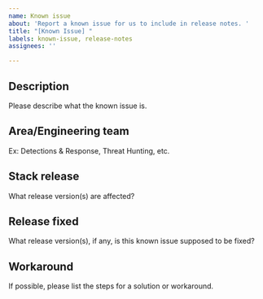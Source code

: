 ```yaml
---
name: Known issue
about: 'Report a known issue for us to include in release notes. '
title: "[Known Issue] "
labels: known-issue, release-notes
assignees: ''

---
```


## Description

Please describe what the known issue is. 

## Area/Engineering team

Ex: Detections & Response, Threat Hunting, etc. 

## Stack release 

What release version(s) are affected? 

## Release fixed

What release version(s), if any, is this known issue supposed to be fixed? 

## Workaround

If possible, please list the steps for a solution or workaround.
